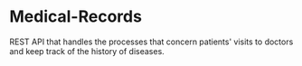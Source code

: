 # Medical-Records
REST API that handles the processes that concern patients' visits to doctors and keep track of the history of diseases. 
